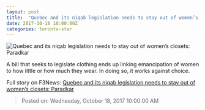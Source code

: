 ```yaml
---
layout: post
title:  "Quebec and its niqab legislation needs to stay out of women’s closets: Paradkar"
date: 2017-10-18 10:00:00Z
categories: toronto-star
---
```


![Quebec and its niqab legislation needs to stay out of women’s closets: Paradkar](https://www.thestar.com/content/dam/thestar/news/gta/2017/10/18/quebec-and-its-niqab-legislation-needs-to-stay-out-of-womens-closets-paradkar/niqab.jpg)

A bill that seeks to legislate clothing ends up linking emancipation of women to how little or how much they wear. In doing so, it works against choice.


Full story on F3News: [Quebec and its niqab legislation needs to stay out of women’s closets: Paradkar](http://www.f3nws.com/n/xaaWE)

> Posted on: Wednesday, October 18, 2017 10:00:00 AM
